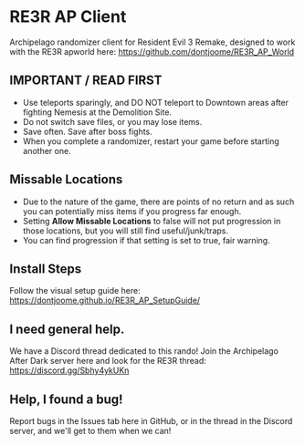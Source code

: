# RE3R AP Client
Archipelago randomizer client for Resident Evil 3 Remake, designed to work with the RE3R apworld here: https://github.com/dontjoome/RE3R_AP_World

## IMPORTANT / READ FIRST

- Use teleports sparingly, and DO NOT teleport to Downtown areas after fighting Nemesis at the Demolition Site. 
- Do not switch save files, or you may lose items.
- Save often. Save after boss fights. 
- When you complete a randomizer, restart your game before starting another one.

## Missable Locations

- Due to the nature of the game, there are points of no return and as such you can potentially miss items if you progress far enough.
- Setting **Allow Missable Locations** to false will not put progression in those locations, but you will still find useful/junk/traps.
- You can find progression if that setting is set to true, fair warning.

## Install Steps

Follow the visual setup guide here: https://dontjoome.github.io/RE3R_AP_SetupGuide/

## I need general help.

We have a Discord thread dedicated to this rando! Join the Archipelago After Dark server here and look for the RE3R thread: https://discord.gg/Sbhy4ykUKn

## Help, I found a bug!

Report bugs in the Issues tab here in GitHub, or in the thread in the Discord server, and we'll get to them when we can!


